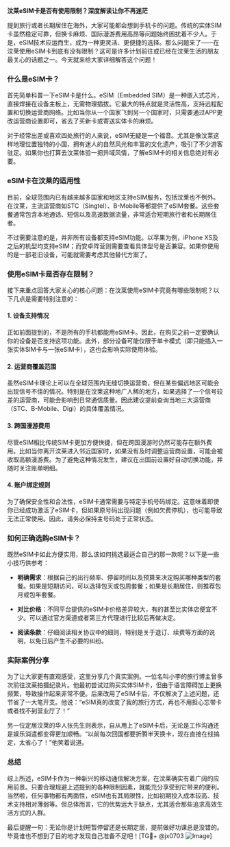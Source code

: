 **汶莱eSIM卡是否有使用限制？深度解读让你不再迷茫**

提到旅行或者长期居住在海外，大家可能都会想到手机卡的问题。传统的实体SIM卡虽然稳定可靠，但换卡麻烦、国际漫游费用高昂等问题始终困扰着不少人。于是，eSIM技术应运而生，成为一种更灵活、更便捷的选择。那么问题来了——在汶莱使用eSIM卡到底有没有限制？这可是许多计划前往或已经在汶莱生活的朋友最关心的话题之一。今天就来给大家详细解答这个问题！

### 什么是eSIM卡？

首先简单科普一下eSIM卡是什么。eSIM（Embedded SIM）是一种嵌入式芯片，直接焊接在设备主板上，无需物理插拔。它最大的特点就是灵活性高，支持远程配置和切换运营商网络。比如当你从一个国家飞到另一个国家时，只需要通过APP更改运营商设置即可，省去了买新卡或寄送实体卡的麻烦。

对于经常出差或喜欢四处旅行的人来说，eSIM无疑是一个福音。尤其是像汶莱这样地理位置独特的小国，拥有迷人的自然风光和丰富的文化遗产，吸引了不少游客驻足。如果你也打算去汶莱体验一把异域风情，了解eSIM卡的相关信息绝对有必要。

### eSIM卡在汶莱的适用性

目前，全球范围内已有越来越多国家和地区支持eSIM服务，包括汶莱也不例外。在汶莱，主流运营商如STC（Singtel）、B-Mobile等都提供了eSIM套餐。这些套餐通常包含本地通话、短信以及高速数据流量，非常适合短期旅行者和长期居住者。

不过需要注意的是，并非所有设备都支持eSIM功能。以苹果为例，iPhone XS及之后的机型均支持eSIM；而安卓阵营则需要查看具体型号是否兼容。如果你使用的是一部老旧设备，可能就需要考虑其他替代方案了。

### 使用eSIM卡是否存在限制？

接下来重点回答大家关心的核心问题：在汶莱使用eSIM卡究竟有哪些限制呢？以下几点是需要特别注意的：

#### 1. **设备支持情况**
正如前面提到的，不是所有的手机都能用eSIM卡。因此，在购买之前一定要确认你的设备是否支持这项功能。此外，部分设备可能仅限于单卡模式（即只能插入一张实体SIM卡与一张eSIM卡），这也会影响实际使用体验。

#### 2. **运营商覆盖范围**
虽然eSIM卡理论上可以在全球范围内无缝切换运营商，但在某些偏远地区可能会出现信号不佳的情况。特别是在汶莱这种地广人稀的地方，如果选择了一个信号较差的运营商，可能会影响到日常通信质量。因此建议提前查询当地三大运营商（STC、B-Mobile、Digi）的具体覆盖情况。

#### 3. **跨国漫游费用**
尽管eSIM相比传统SIM卡更加方便快捷，但在跨国漫游时仍然可能存在额外费用。比如当你离开汶莱进入邻近国家时，如果没有及时调整运营商设置，可能会被收取高额漫游费。为了避免这种情况发生，建议在出国前设置好自动切换功能，并随时关注账单明细。

#### 4. **账户绑定规则**
为了确保安全性和合法性，eSIM卡通常需要与特定手机号码绑定。这意味着即使你已经成功激活了eSIM卡，但如果原号码出现问题（例如欠费停机），也可能导致无法正常使用。因此，请务必保持主号码处于正常状态。

### 如何正确选购eSIM卡？

既然eSIM卡如此方便实用，那么该如何挑选最适合自己的那一款呢？以下是一些小技巧供参考：

- **明确需求**：根据自己的出行频率、停留时间以及预算来决定购买哪种类型的套餐。如果是短期访问，可以选择包天或包周套餐；如果是长期居住，则推荐包月或包年套餐。
  
- **对比价格**：不同平台提供的eSIM卡价格差异较大，有的甚至比实体店便宜不少。可以通过官方渠道或者第三方代理进行比较后再做决定。

- **阅读条款**：仔细阅读相关协议中的细则，特别是关于退订、续费等方面的说明，以免日后产生不必要的纠纷。

### 实际案例分享

为了让大家更有直观感受，这里分享几个真实案例。一位名叫小李的旅行博主曾多次前往汶莱拍摄纪录片。他最初尝试过购买实体SIM卡，但由于语言障碍加上更换频繁，导致操作起来非常不便。后来改用了eSIM卡后，不仅解决了上述问题，还节省了一大笔开支。他说：“eSIM真的改变了我的旅行方式，再也不用担心忘带卡或者找不到营业厅了！”

另一位定居汶莱的华人张先生则表示，自从用上了eSIM卡后，无论是工作沟通还是娱乐消遣都变得更加顺畅。“以前每次回国都要折腾半天换卡，现在直接在线搞定，太省心了！”他笑着说道。

### 总结

综上所述，eSIM卡作为一种新兴的移动通信解决方案，在汶莱确实有着广阔的应用前景。只要合理规避上述提到的各种限制因素，就能充分享受到它带来的便利。当然啦，任何事物都有两面性，eSIM也有其局限性，比如初期投入成本较高、技术支持相对薄弱等。但总体而言，它的优势远大于缺点，尤其适合那些追求高效生活方式的人群。

最后提醒一句：无论你是计划短暂停留还是长期定居，提前做好功课总是没错的。毕竟谁也不想到了目的地才发现自己准备不足吧！[TG💪+ @jx0703 ![Image](https://github.com/user-attachments/assets/dbca1d08-cadb-493c-b0ec-ad6f7a83f270)]